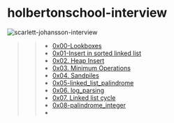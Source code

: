 # holbertonschool-interview

![scarlett-johansson-interview](https://user-images.githubusercontent.com/85587286/183456851-3bf3aa56-bbe9-436b-aef9-ed25c446fbcd.gif)

>> * [0x00-Lookboxes](https://github.com/elkinguerrero007/holbertonschool-interview/tree/main/0x00-lockboxes)
>> * [0x01-Insert in sorted linked list](https://github.com/elkinguerrero007/holbertonschool-interview/tree/main/0x01-insert_in_sorted_linked_list)
>> * [ 0x02. Heap Insert](https://github.com/elkinguerrero007/holbertonschool-interview/tree/main/0x02-heap_insert)
>> * [ 0x03. Minimum Operations ](https://github.com/elkinguerrero007/holbertonschool-interview/tree/main/0x03-minimum_operations)
>> * [0x04. Sandpiles](https://github.com/elkinguerrero007/holbertonschool-interview/tree/main/0x04-sandpiles)
>> * [0x05-linked_list_palindrome](https://github.com/elkinguerrero007/holbertonschool-interview/tree/main/0x05-linked_list_palindrome)
>> * [0x06. log_parsing](https://github.com/elkinguerrero007/holbertonschool-interview/tree/main/0x06-log_parsing)
>> * [0x07. Linked list cycle](https://github.com/elkinguerrero007/holbertonschool-interview/tree/main/0x07-linked_list_cycle)
>> * [0x08-palindrome_integer](https://github.com/elkinguerrero007/holbertonschool-interview/tree/main/0x08-palindrome_integer)
>> * []()
